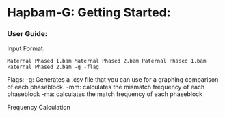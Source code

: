 # Hapbam-G: Getting Started:

### User Guide:

Input Format: 
```
Maternal Phased 1.bam Maternal Phased 2.bam Paternal Phased 1.bam Paternal Phased 2.bam -g -flag
```

Flags: 
-g: Generates a .csv file that you can use for a graphing comparison of each phaseblock.
-mm: calculates the mismatch frequency of each phaseblock
-ma: calculates the match frequency of each phaseblock 

Frequency Calculation
